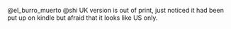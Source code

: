 @el_burro_muerto @shi UK version is out of print, just noticed it had been put up on kindle but afraid that it looks like US only.